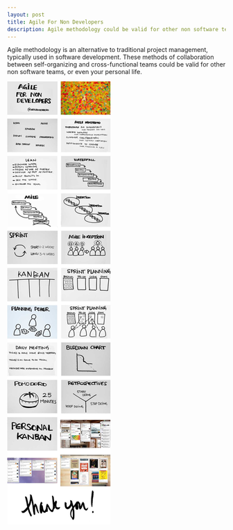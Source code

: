 ```yaml
---
layout: post
title: Agile For Non Developers
description: Agile methodology could be valid for other non software teams, or even your personal life.
---
```


Agile methodology is an alternative to traditional project management,
typically used in software development. These methods of collaboration between
self-organizing and cross-functional teams could be valid for other non
software teams, or even your personal life.

![agile][1]


[1]: /assets/images/articles/agile-for-non-developers.jpg
